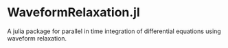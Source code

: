 # WaveformRelaxation.jl
A julia package for parallel in time integration of differential equations using waveform relaxation.
